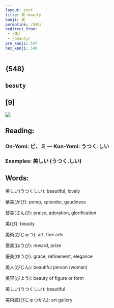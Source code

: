 ```yaml
---
layout: post
title: 美 beauty
kanji: 美
permalink: /548/
redirect_from:
 - /美/
 - /beauty/
pre_kanji: 547
nex_kanji: 549
---
```


## {548}

## `beauty`

## [9]

<div class="stroke"><img src="E7BE8E.png" /></div>

## Reading:

### On-Yomi: ビ、ミ &mdash; Kun-Yomi: うつく.しい

### Examples: 美しい (うつく.しい)

## Words:

美しい(うつくしい): beautiful, lovely

華美(かび): pomp, splendor, gaudiness

賛美(さんび): praise, adoration, glorification

美(び): beauty

美術(びじゅつ): art, fine arts

褒美(ほうび): reward, prize

優美(ゆうび): grace, refinement, elegance

美人(びじん): beautiful person (woman)

美容(びよう): beauty of figure or form

美しい(うつくしい): beautiful

美術館(びじゅつかん): art gallery

